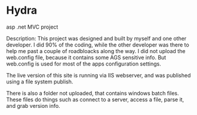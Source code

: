 # Hydra
asp .net MVC project

Description:
This project was designed and built by myself and one other developer. I did 90% of the coding, while the other developer was there to help me past a couple of roadbloacks along the way. I did not upload the web.config file, because it contains some AGS sensitive info. But web.config is used for most of the apps configuration settings.

The live version of this site is running via IIS webserver, and was published using a file system publish.

There is also a folder not uploaded, that contains windows batch files. These files do things such as connect to a server, access a file, parse it, and grab version info.
